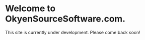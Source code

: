 # Welcome to OkyenSourceSoftware.com.

This site is currently under development. Please come back soon!
